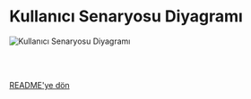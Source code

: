 # Kullanıcı Senaryosu Diyagramı

![Kullanıcı Senaryosu Diyagramı](https://github.com/hazallsuna/amazonclone/assets/110741706/b54dbc59-6d07-41aa-b2fd-747f83988cf8)





<br/>
<br/>

[README'ye dön](../README.md) 
